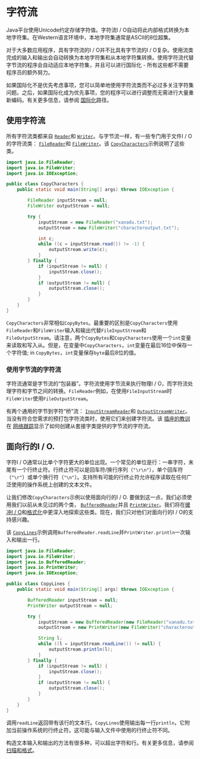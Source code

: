 # 字符流

Java平台使用Unicode约定存储字符值。字符流I / O自动将此内部格式转换为本地字符集。在Western语言环境中，本地字符集通常是ASCII的8位超集。

对于大多数应用程序，具有字符流的I / O并不比具有字节流的I / O复杂。使用流类完成的输入和输出会自动转换为本地字符集和从本地字符集转换。使用字符流代替字节流的程序会自动适应本地字符集，并且可以进行国际化 - 所有这些都不需要程序员的额外努力。

如果国际化不是优先考虑事项，您可以简单地使用字符流类而不必过多关注字符集问题。之后，如果国际化成为优先事项，您的程序可以进行调整而无需进行大量重新编码。有关更多信息，请参阅 [国际化](../../i18n/index.html)路径。

## 使用字符流

所有字符流类都来自 [`Reader`](https://docs.oracle.com/javase/8/docs/api/java/io/Reader.html)和 [`Writer`](https://docs.oracle.com/javase/8/docs/api/java/io/Writer.html)。与字节流一样，有一些专门用于文件I / O的字符流类： [`FileReader`](https://docs.oracle.com/javase/8/docs/api/java/io/FileReader.html)和 [`FileWriter`](https://docs.oracle.com/javase/8/docs/api/java/io/FileWriter.html)。该 [`CopyCharacters`](examples/CopyCharacters.java)示例说明了这些类。

```java
import java.io.FileReader;
import java.io.FileWriter;
import java.io.IOException;

public class CopyCharacters {
    public static void main(String[] args) throws IOException {

        FileReader inputStream = null;
        FileWriter outputStream = null;

        try {
            inputStream = new FileReader("xanadu.txt");
            outputStream = new FileWriter("characteroutput.txt");

            int c;
            while ((c = inputStream.read()) != -1) {
                outputStream.write(c);
            }
        } finally {
            if (inputStream != null) {
                inputStream.close();
            }
            if (outputStream != null) {
                outputStream.close();
            }
        }
    }
}
```

`CopyCharacters`非常相似`CopyBytes`。最重要的区别是`CopyCharacters`使用`FileReader`和`FileWriter`输入和输出代替`FileInputStream`和`FileOutputStream`。请注意，两个`CopyBytes`和`CopyCharacters`使用一个`int`变量来读取和写入从。但是，在变量中`CopyCharacters`，`int`变量在最后16位中保存一个字符值; in `CopyBytes`，`int`变量保存`byte`最后8位的值。

### 使用字节流的字符流

字符流通常是字节流的“包装器”。字符流使用字节流来执行物理I / O，而字符流处理字符和字节之间的转换。`FileReader`例如，在使用`FileInputStream`时`FileWriter`使用`FileOutputStream`。

有两个通用的字节到字符“桥”流： [`InputStreamReader`](https://docs.oracle.com/javase/8/docs/api/java/io/InputStreamReader.html)和 [`OutputStreamWriter`](https://docs.oracle.com/javase/8/docs/api/java/io/OutputStreamWriter.html)。当没有符合您需求的预打包字符流类时，使用它们来创建字符流。该 [插座的教训](../../networking/sockets/readingWriting.html)在 [网络跟踪](../../networking/index.html)显示了如何创建从套接字类提供的字节流的字符流。

## 面向行的I / O.

字符I / O通常以比单个字符更大的单位出现。一个常见的单位是行：一串字符，末尾有一个行终止符。行终止符可以是回车符/换行序列（`"\r\n"`），单个回车符（`"\r"`）或单个换行符（`"\n"`）。支持所有可能的行终止符允许程序读取在任何广泛使用的操作系统上创建的文本文件。

让我们修改`CopyCharacters`示例以使用面向行的I / O. 要做到这一点，我们必须使用我们以前从未见过的两个类， [`BufferedReader`](https://docs.oracle.com/javase/8/docs/api/java/io/BufferedReader.html)并且 [`PrintWriter`](https://docs.oracle.com/javase/8/docs/api/java/io/PrintWriter.html)。我们将在[缓冲I / O](buffers.html)和[格式化](formatting.html)中更深入地探索这些类。现在，我们只对他们对面向行的I / O的支持感兴趣。

该 [`CopyLines`](examples/CopyLines.java)示例调用`BufferedReader.readLine`并`PrintWriter.println`一次输入和输出一行。

```java
import java.io.FileReader;
import java.io.FileWriter;
import java.io.BufferedReader;
import java.io.PrintWriter;
import java.io.IOException;

public class CopyLines {
    public static void main(String[] args) throws IOException {

        BufferedReader inputStream = null;
        PrintWriter outputStream = null;

        try {
            inputStream = new BufferedReader(new FileReader("xanadu.txt"));
            outputStream = new PrintWriter(new FileWriter("characteroutput.txt"));

            String l;
            while ((l = inputStream.readLine()) != null) {
                outputStream.println(l);
            }
        } finally {
            if (inputStream != null) {
                inputStream.close();
            }
            if (outputStream != null) {
                outputStream.close();
            }
        }
    }
}
```

调用`readLine`返回带有该行的文本行。`CopyLines`使用输出每一行`println`，它附加当前操作系统的行终止符。这可能与输入文件中使用的行终止符不同。

构造文本输入和输出的方法有很多种，可以超出字符和行。有关更多信息，请参阅[扫描和格式](scanfor.html)。